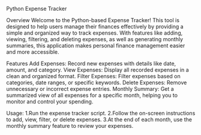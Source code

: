 Python Expense Tracker

Overview
Welcome to the Python-based Expense Tracker! This tool is designed to help users manage their finances effectively by providing a 
simple and organized way to track expenses. With features like adding, viewing, filtering, and deleting expenses, as well as generating 
monthly summaries, this application makes personal finance management easier and more accessible.

Features
Add Expenses: Record new expenses with details like date, amount, and category.
View Expenses: Display all recorded expenses in a clean and organized format.
Filter Expenses: Filter expenses based on categories, date ranges, or specific keywords.
Delete Expenses: Remove unnecessary or incorrect expense entries.
Monthly Summary: Get a summarized view of all expenses for a specific month, helping you to monitor and control your spending.

Usage:
1.Run the expense tracker script.
2.Follow the on-screen instructions to add, view, filter, or delete expenses.
3.At the end of each month, use the monthly summary feature to review your expenses.
